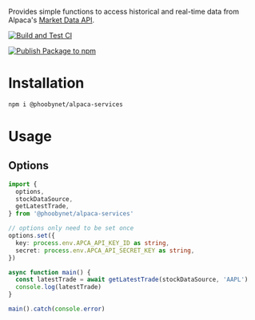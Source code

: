 Provides simple functions to access historical and real-time data from Alpaca's [Market Data API](https://alpaca.markets/docs/api-references/market-data-api/).

[![Build and Test CI](https://github.com/phoobynet/alpaca-services/actions/workflows/actions.yml/badge.svg)](https://github.com/phoobynet/alpaca-services/actions/workflows/actions.yml)

[![Publish Package to npm](https://github.com/phoobynet/alpaca-services/actions/workflows/release.yml/badge.svg)](https://github.com/phoobynet/alpaca-services/actions/workflows/release.yml)

# Installation

```bash
npm i @phoobynet/alpaca-services
```

# Usage

## Options

```typescript
import {
  options,
  stockDataSource,
  getLatestTrade,
} from '@phoobynet/alpaca-services'

// options only need to be set once
options.set({
  key: process.env.APCA_API_KEY_ID as string,
  secret: process.env.APCA_API_SECRET_KEY as string,
})

async function main() {
  const latestTrade = await getLatestTrade(stockDataSource, 'AAPL')
  console.log(latestTrade)
}

main().catch(console.error)
```
